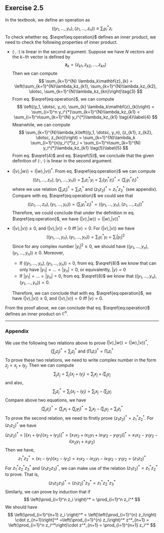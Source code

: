 ## Exercise 2.5

In the textbook, we define an operation as 
$$
((y_1, \dotsc, y_n), (z_1, \dotsc, z_n)) \equiv \sum_{i}y_i^{*}z_i \tag{1}\label{eq:operation}
$$
To check whether eq. $\eqref{eq:operation}$ defines an inner product, we need to check the following properties of inner product.

* $(\cdot, \cdot)$ is linear in the second argument. Suppose we have $N$ vectors and the $k-$th vector is defined by 
  $$
  \mathbf{z}_{k} = (z_{k1}, z_{k2}, \dotsc, z_{kn}) \tag{2}
  $$
  Then we can compute
  $$
  \sum_{k=1}^{N} \lambda_k\mathbf{z}_{k} = \left(\sum_{k=1}^{N}\lambda_kz_{k1}, \sum_{k=1}^{N}\lambda_kz_{k2}, \dotsc, \sum_{k=1}^{N}\lambda_kz_{kn}\right)\tag{3}
  $$
  From eq. $\eqref{eq:operation}$, we can compute  
  $$
  \left((y_1, \dotsc, y_n), \sum_{k} \lambda_k\mathbf{z}_{k}\right) = \sum_{i=1}^n y_i^{*}\sum_{k=1}^{N}\lambda_kz_{k1} = \sum_{i=1}^n\sum_{k=1}^{N} y_i^{*}\lambda_kz_{k1} \tag{4}\label{4}
  $$
  Meanwhile, we can compute 
  $$
  \sum_{k=1}^{N}\lambda_k\left((y_1, \dotsc, y_n),  (z_{k1}, z_{k2}, \dotsc, z_{kn})\right) = \sum_{k=1}^{N}\lambda_k \sum_{i=1}^{n}y_i^{*}z_i  =  \sum_{i=1}^n\sum_{k=1}^{N} y_i^{*}\lambda_kz_{k1} \tag{5}\label{5}
  $$
  From eq. $\eqref{4}$ and eq. $\eqref{5}$, we conclude that the given definition of $(\cdot, \cdot)$ is linear in the second argument. 

* $(|v\rangle, |w\rangle) = (|w\rangle, |v\rangle)^*$. From eq. $\eqref{eq:operation}$​ we can compute 
  $$
  ((z_1, \dotsc, z_n), (y_1, \dotsc, y_n)) = \sum_{i}z_i^{*}y_i = \sum_{i}(y_i^*z_i)^* = \left(\sum_{i}y_i^*z_i\right)^*  \tag{6}\label{6}
  $$
  where we use relation $\left(\sum_{i} z_i\right)^* = \sum_i z^*_i$ and $(z_1z_2)^* = z^*_1 z^*_2$ (see appendix). Compare with eq. $\eqref{eq:operation}$ we could see that 
  $$
  ((z_1, \dotsc, z_n), (y_1, \dotsc, y_n))  = \left(\sum_{i}y_i^*z_i\right)^* =((y_1, \dotsc, y_n), (z_1, \dotsc, z_n))^* \tag{7}
  $$
  Therefore, we could conclude that under the definition in eq. $\eqref{eq:operation}$, we have $(|v\rangle, |w\rangle) = (|w\rangle, |v\rangle)^*$
  
* $(|v\rangle, |v\rangle) \geq 0$, and $(|v\rangle, |v\rangle) = 0$ iff $|v\rangle = 0$. For $(|v\rangle, |v\rangle)$ we have 
  $$
  ((y_1, \dotsc, y_n), (y_1, \dotsc, y_n)) = \sum_{i}y_i^{*}y_i =\sum_{i} |y_i|^2 \tag{8}\label{8}
  $$
  Since for any complex number $|y_i|^2 \geq 0$, we should have $((y_1, \dotsc, y_n), (y_1, \dotsc, y_n)) \geq 0$. Moreover,

  * If $((y_1, \dotsc, y_n), (y_1, \dotsc, y_n)) = 0$, from eq. $\eqref{8}$ we know that can only have $|y_1| = \dotsc = |y_n| = 0$, or equivalently, $|y\rangle = 0$
  * If $|y_1| = \dotsc = |y_n| = 0$, from eq. $\eqref{8}$ we know that  $((y_1, \dotsc, y_n), (y_1, \dotsc, y_n)) = 0$.

  Therefore, we can conclude that with eq. $\eqref{eq:operation}$, we have $(|v\rangle, |v\rangle) \geq 0$, and $(|v\rangle, |v\rangle) = 0$ iff $|v\rangle = 0$.

From the proof above, we can conclude that eq. $\eqref{eq:operation}$ defines an inner product on $\mathbb{C}^n$. 

---

### Appendix

We use the following two relations above to prove $(|v\rangle, |w\rangle) = (|w\rangle, |v\rangle)^*$, 
$$
\left(\sum_{j} z_j\right)^* = \sum_j z^*_j\text{ and } \left(\prod_i z_i \right)^* = \prod_i z_i^*
$$
To prove these two relations, we need to write complex number in the form $z_j = x_j + iy_j$. Then we can compute
$$
\sum_{j} z_j = \sum_{j} (x_j + iy_j) = \sum_{j} x_j + i\sum_{j}y_j
$$
and also, 
$$
\sum_{j} z^*_j = \sum_{j} (x_j - iy_j) = \sum_{j} x_j - i\sum_{j}y_j
$$
Compare above two equations, we have
$$
\left(\sum_{j} z_j \right)^* = \left(\sum_{j} x_j + i\sum_{j}y_j\right)^* = \sum_{j} x_j - i\sum_{j}y_j =  \sum_j z^*_j
$$
To prove the second relation, we need to firstly prove $(z_1z_2)^* = z^*_1 z_2^*$. For $(z_1z_2)^*$ we have 
$$
(z_1z_2)^* = [(x_1+iy_1)(x_2+iy_2)]^* = [x_1x_2 +ix_2y_1+ix_1y_2 - y_1y_2)]^* = x_1x_2  - y_1y_2-i(x_2y_1+x_1y_2)
$$
Then we have, 
$$
z^*_1 z_2^* = (x_1-iy_1)(x_2-iy_2) = x_1x_2  -ix_2y_1-ix_1y_2-y_1y_2 = (z_1z_2)^*
$$
For $z^*_1 z_2^*z_3^*$ and $(z_1z_2z_3)^*$, we can make use of the relation $(z_1z_2)^* = z^*_1 z_2^*$ to prove. That is, 
$$
(z_1z_2z_3)^* = (z_1z_2)^*z_3^* = z_1^*z_2^*z_3^*
$$
Similarly, we can prove by induction that if 
$$
\left(\prod_{i=1}^n z_i \right)^* = \prod_{i=1}^n  z_i^*
$$
We should have 
$$
\left(\prod_{i=1}^{n+1} z_i \right)^* = \left[\left(\prod_{i=1}^{n} z_i\right)  \cdot z_{n+1}\right]^* =\left(\prod_{i=1}^{n} z_i\right)^* z^*_{n+1} = \left(\prod_{i=1}^n  z_i^*\right)\cdot z^*_{n+1} = \prod_{i=1}^{n+1}  z_i^*
$$
